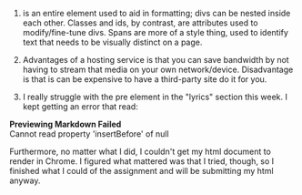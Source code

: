 1. <div> is an entire element used to aid in formatting; divs can be nested inside each other. Classes and ids, by contrast, are attributes used to modify/fine-tune divs. Spans are more of a style thing, used to identify text that needs to be visually distinct on a page.

2. Advantages of a hosting service is that you can save bandwidth by not having to stream that media on your own network/device. Disadvantage is that is can be expensive to have a third-party site do it for you.

3. I really struggle with the pre element in the "lyrics" section this week. I kept getting an error that read:

**Previewing Markdown Failed**\
Cannot read property 'insertBefore' of null

Furthermore, no matter what I did, I couldn't get my html document to render in Chrome. I figured what mattered was that I tried, though, so I finished what I could of the assignment and will be submitting my html anyway.
